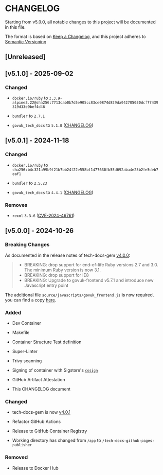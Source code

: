 <!-- markdownlint-disable no-duplicate-heading -->

# CHANGELOG

Starting from v5.0.0, all notable changes to this project will be documented in this file.

The format is based on [Keep a Changelog](https://keepachangelog.com/en/1.1.0/),
and this project adheres to [Semantic Versioning](https://semver.org/spec/v2.0.0.html).

## [Unreleased]

## [v5.1.0] - 2025-09-02

### Changed

- `docker.io/ruby` to `3.3.9-alpine3.22@sha256:7713cab0b7d5e905cc83ce0874d829da042785030dcf77439319d33e9bef4d46`

- `bundler` to `2.7.1`

- `govuk_tech_docs` to `5.1.0` ([CHANGELOG](https://github.com/alphagov/tech-docs-gem/blob/5885826fe628b365dc7a9ce4f65eab09b3164ae7/CHANGELOG.md?plain=1#L10))

## [v5.0.1] - 2024-11-18

### Changed

- `docker.io/ruby` to `sha256:b4c321a99b9f21b7bb24f22e558bf1477630fb55d692aba4e25b2fe5deb7eaf1`

- `bundler` to `2.5.23`

- `govuk_tech_docs` to `4.4.1` ([CHANGELOG](https://github.com/alphagov/tech-docs-gem/blob/main/CHANGELOG.md#411))

### Removes

- `rexml` `3.3.6` ([CVE-2024-49761](https://github.com/advisories/GHSA-2rxp-v6pw-ch6m))

## [v5.0.0] - 2024-10-26

### Breaking Changes

As documented in the release notes of tech-docs-gem [v4.0.0](https://github.com/alphagov/tech-docs-gem/releases/tag/v4.0.0):

> - BREAKING: drop support for end-of-life Ruby versions 2.7 and 3.0. The minimum Ruby version is now 3.1.
> - BREAKING: drop support for IE8
> - BREAKING: Upgrade to govuk-frontend v5.7.1 and introduce new Javascript entry point

The additional file `source/javascripts/govuk_frontend.js` is now required, you can find a copy [here](test/test-docs-example/source/javascripts/govuk_frontend.js).

### Added

- Dev Container

- Makefile

- Container Structure Test definition

- Super-Linter

- Trivy scanning

- Signing of container with Sigstore's [`cosign`](https://github.com/sigstore/cosign)

- GitHub Artifact Attestation

- This CHANGELOG document

### Changed

- tech-docs-gem is now [v4.0.1](https://github.com/alphagov/tech-docs-gem/releases/tag/v4.0.1)

- Refactor GitHub Actions

- Release to GitHub Container Registry

- Working directory has changed from `/app` to `/tech-docs-github-pages-publisher`

### Removed

- Release to Docker Hub
